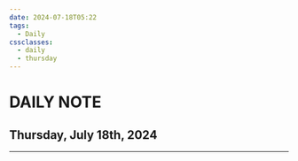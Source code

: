 ```yaml
---
date: 2024-07-18T05:22
tags:
  - Daily
cssclasses:
  - daily
  - thursday
---
```

# DAILY NOTE
## Thursday, July 18th, 2024
***
